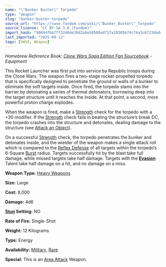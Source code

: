 ```yaml
---
name: "\"Bunker Buster\" Torpedo"
type: "weapon"
slug: "bunker-buster-torpedo"
source_url: "https://swse.fandom.com/wiki/\"Bunker_Buster\"_Torpedo"
source_license: "CC BY-SA 3.0 (Fandom)"
import_hash: "90044fbb7ff32d64e39d2a8e50508ad71fa18305b74c74a3c6723dadc434884d"
last_imported: "2025-09-12"
tags: [SWSE, Weapon]
---
```

*Homebrew Reference Book: [Clone Wars Saga Edition Fan Sourcebook](https://swse.fandom.com/wiki/Clone_Wars_Saga_Edition_Fan_Sourcebook) - Equipment*

This Rocket Launcher was first put into service by Republic troops during the Clone Wars. The weapon fires a two-stage rocket-propelled torpedo that is specifically designed to penetrate the ground or walls of a bunker to eliminate the soft targets inside. Once fired, the torpedo slams into the barrier by detonating a series of thermal detonators, burrowing deep into the target structure until it reaches the inside. At that point, a second, more powerful proton charge explodes.

When the weapon is fired, make a [Strength](https://swse.fandom.com/wiki/Strength) check for the torpedo with a +30 modifier. If the [Strength](https://swse.fandom.com/wiki/Strength) check fails in beating the structure’s break DC, the torpedo crashes into the structure and detonates, dealing damage to the structure (see [Attack an Object](https://swse.fandom.com/wiki/Attack_an_Object)).

On a successful [Strength](https://swse.fandom.com/wiki/Strength) check, the torpedo penetrates the bunker and detonates inside, and the wielder of the weapon makes a single attack roll which is compared to the [Reflex Defense](https://swse.fandom.com/wiki/Reflex_Defense) of all targets within the torpedo’s 6-Square [Burst](https://swse.fandom.com/wiki/Burst) radius. Targets successfully hit by the blast take full damage, while missed targets take half damage. Targets with the [**Evasion**](https://swse.fandom.com/wiki/Evasion) Talent take half damage on a hit, and no damage on a miss.

**Weapon** **Type:** [Heavy Weapons](https://swse.fandom.com/wiki/Heavy_Weapons)

**Size:** Large

**Cost:** 8,000

**Damage:** 4d6

**[Stun](https://swse.fandom.com/wiki/Stun) Setting:** NO

**Rate of Fire:** Single-Shot

**Weight:** 12 Kilograms

**Type:** Energy

**Availability:** [Military](https://swse.fandom.com/wiki/Military), [Rare](https://swse.fandom.com/wiki/Rare)

**Special:** This is an [Area Attack](https://swse.fandom.com/wiki/Area_Attack) Weapon.